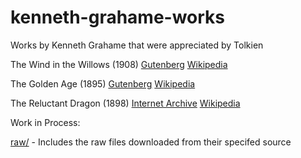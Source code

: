 # kenneth-grahame-works
Works by Kenneth Grahame that were appreciated by Tolkien


The Wind in the Willows (1908) 
[Gutenberg](https://www.gutenberg.org/ebooks/289)
[Wikipedia](https://en.wikipedia.org/wiki/The_Wind_in_the_Willows)  



The Golden Age (1895)
[Gutenberg](https://www.gutenberg.org/ebooks/291)
[Wikipedia](https://en.wikipedia.org/wiki/The_Golden_Age_(Grahame))


The Reluctant Dragon (1898)
[Internet Archive](https://archive.org/details/in.ernet.dli.2015.501251/page/n135/mode/2up)
[Wikipedia](https://en.wikipedia.org/wiki/The_Reluctant_Dragon_(short_story))  

Work in Process:

[raw/](/RAW) - Includes the raw files downloaded from their specifed source
